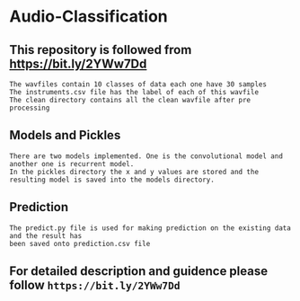 # Audio-Classification
## This repository is followed from https://bit.ly/2YWw7Dd 
```
The wavfiles contain 10 classes of data each one have 30 samples
The instruments.csv file has the label of each of this wavfile
The clean directory contains all the clean wavfile after pre processing
```
## Models and Pickles
```
There are two models implemented. One is the convolutional model and another one is recurrent model.
In the pickles directory the x and y values are stored and the resulting model is saved into the models directory. 
```
## Prediction
```
The predict.py file is used for making prediction on the existing data and the result has 
been saved onto prediction.csv file 
```
## For detailed description and guidence please follow `https://bit.ly/2YWw7Dd`

